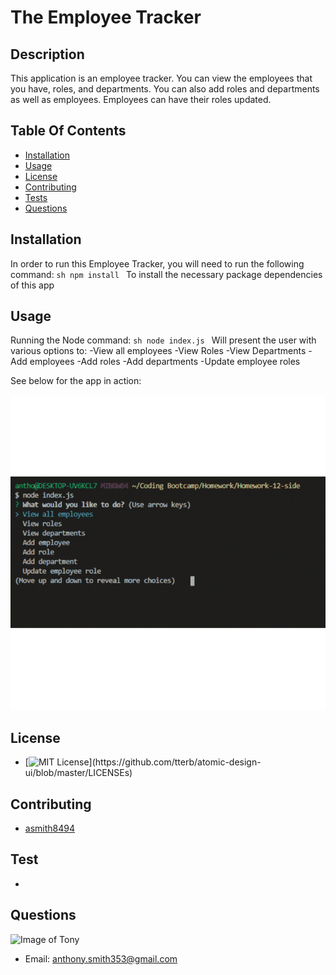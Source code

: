# The Employee Tracker


## Description
This application is an employee tracker. You can view the employees that you have, roles, and departments. You can also add roles and departments as well as employees. Employees can have their roles updated.


## Table Of Contents
* [Installation](#installation)
* [Usage](#usage)
* [License](#license)
* [Contributing](#contributing)
* [Tests](#tests)
* [Questions](#questions)

## Installation
In order to run this Employee Tracker, you will need to run the following command:
``sh
npm install
``
To install the necessary package dependencies of this app


## Usage
Running the Node command:
``sh
node index.js
``
Will present the user with various options to:
-View all employees
-View Roles
-View Departments
-Add employees
-Add roles
-Add departments
-Update employee roles

See below for the app in action:

![Employee Tracker](assets/app.gif)


## License

* [![MIT License](https://img.shields.io/apm/l/atomic-design-ui.svg?)](https://github.com/tterb/atomic-design-ui/blob/master/LICENSEs)

## Contributing

* [asmith8494](http://github.com/asmith8494)

## Test

* 

## Questions
![Image of Tony]()
* Email: anthony.smith353@gmail.com


